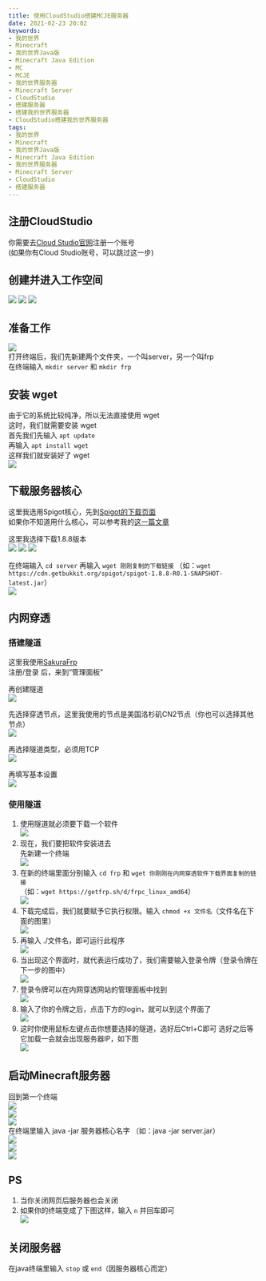 ```yaml
---
title: 使用CloudStudio搭建MCJE服务器
date: 2021-02-23 20:02
keywords:
- 我的世界
- Minecraft
- 我的世界Java版
- Minecraft Java Edition
- MC
- MCJE
- 我的世界服务器
- Minecraft Server
- CloudStudio
- 搭建服务器
- 搭建我的世界服务器
- CloudStudio搭建我的世界服务器
tags:
- 我的世界
- Minecraft
- 我的世界Java版
- Minecraft Java Edition
- 我的世界服务器
- Minecraft Server
- CloudStudio
- 搭建服务器
---
```


## 注册CloudStudio
你需要去[Cloud Studio官网](https://coding.net/)注册一个账号  
(如果你有Cloud Studio账号，可以跳过这一步)

## 创建并进入工作空间
![](http://r.photo.store.qq.com/psc?/V50JJy4Z3NNFas3HXSRb2L3aEL4NDCZr/45NBuzDIW489QBoVep5mcalcN*CpIZLEqmDGXutzwYUgSNSZlMIQqOmIq.nLik*5XcRRBIQ.1jJOn2pjt*H6bO9VRdCR3P4WGkCVJVTJmqA!/r)
![](http://r.photo.store.qq.com/psc?/V50JJy4Z3NNFas3HXSRb2L3aEL4NDCZr/45NBuzDIW489QBoVep5mcalcN*CpIZLEqmDGXutzwYWKNEpkmFSUiOoZErDRO42AnEriXRO4FYrjT46cJJFcZMFe*2RwtrWZR.uzjFQDmao!/r)
![](http://r.photo.store.qq.com/psc?/V50JJy4Z3NNFas3HXSRb2L3aEL4NDCZr/45NBuzDIW489QBoVep5mcalcN*CpIZLEqmDGXutzwYUs32y9mwBrkq18*E.Lvyzv2fMVOHHNpO9i.ifldrXaRavyg*W5YSaNBT1pD2rfIyo!/r)

## 准备工作
![](http://r.photo.store.qq.com/psc?/V50JJy4Z3NNFas3HXSRb2L3aEL4NDCZr/45NBuzDIW489QBoVep5mcdhHWvK8aUj4YEtfTkpzXPR1T2D47Ig5CP7qFB3j2VrmAPgI8O8Hfsv4IZVtt7G4plyptwdwIZ0F1oUrUqu0e.E!/r)  
打开终端后，我们先新建两个文件夹，一个叫server，另一个叫frp  
在终端输入 `mkdir server` 和 `mkdir frp`

## 安装 wget
由于它的系统比较纯净，所以无法直接使用 wget  
这时，我们就需要安装 wget  
首先我们先输入 `apt update`  
再输入 `apt install wget`  
这样我们就安装好了 wget  
![](http://r.photo.store.qq.com/psc?/V50JJy4Z3NNFas3HXSRb2L3aEL4NDCZr/45NBuzDIW489QBoVep5mcdhHWvK8aUj4YEtfTkpzXPRkNbipXIT380SAtRM86A*qpknwRvK.9WvFFYO1LGY.I9v0NWojbjXfocoEaEPUDH4!/r)

## 下载服务器核心
这里我选用Spigot核心，先到[Spigot的下载页面](https://getbukkit.org/download/spigot/)  
如果你不知道用什么核心，可以参考我的[这一篇文章](../2)

这里我选择下载1.8.8版本  
![](http://r.photo.store.qq.com/psc?/V50JJy4Z3NNFas3HXSRb2L3aEL4NDCZr/45NBuzDIW489QBoVep5mcdhHWvK8aUj4YEtfTkpzXPS4qhxgq8ZubzgGDfmlZmaArlUo0qEC3AroX.ZsQ3RTVvlC0boJ94XIrXIGL34Vfy4!/r)
![](http://r.photo.store.qq.com/psc?/V50JJy4Z3NNFas3HXSRb2L3aEL4NDCZr/45NBuzDIW489QBoVep5mcT2qz2D3U3x3EDNDTt0HB8jmS*hxoGZUriD0*CqvWFTPguWpf9UXK.C*eaHq2tmZm*LFM7MGhujsxZWlq7Q5TOQ!/r)
![](http://r.photo.store.qq.com/psc?/V50JJy4Z3NNFas3HXSRb2L3aEL4NDCZr/45NBuzDIW489QBoVep5mcT2qz2D3U3x3EDNDTt0HB8h.UannKMJzCrIT6TJrKHdq3*YrCHrzLYnBtkFd932gAtAuGJ.C07emNtawyGz3OpY!/r)

在终端输入 `cd server` 再输入 `wget 刚刚复制的下载链接`
（如：`wget https://cdn.getbukkit.org/spigot/spigot-1.8.8-R0.1-SNAPSHOT-latest.jar`）  
![](http://r.photo.store.qq.com/psc?/V50JJy4Z3NNFas3HXSRb2L3aEL4NDCZr/45NBuzDIW489QBoVep5mcT2qz2D3U3x3EDNDTt0HB8jPG3PkBef7HRW8ibMJHQ.M0SoLdM*14o.W8cvN4CGJ8Fqc1U2qbLniu7fr1ro8Daw!/r)

## 内网穿透
### 搭建隧道
这里我使用[SakuraFrp](https://www.natfrp.com/)  
注册/登录 后，来到“管理面板”

再创建隧道  
![](http://r.photo.store.qq.com/psc?/V50JJy4Z3NNFas3HXSRb2L3aEL4NDCZr/45NBuzDIW489QBoVep5mcT2qz2D3U3x3EDNDTt0HB8gReyvDQnoHX9P743RyYdaBcNUQ22B3RkuHHHtEi98cKdeG1dT*PflU*AIs.n3hKpM!/r)

先选择穿透节点，这里我使用的节点是美国洛杉矶CN2节点（你也可以选择其他节点）  
![](http://r.photo.store.qq.com/psc?/V50JJy4Z3NNFas3HXSRb2L3aEL4NDCZr/45NBuzDIW489QBoVep5mcVmAhX4PLUwexdImXQ6heDKPXuk9TkZPtbnT5wuE2aTVJiWdzTSgQtX6sQNzwXHMegRwrW*4ik9k*eB2hMFJUFE!/r)

再选择隧道类型，必须用TCP  
![](http://r.photo.store.qq.com/psc?/V50JJy4Z3NNFas3HXSRb2L3aEL4NDCZr/45NBuzDIW489QBoVep5mcVmAhX4PLUwexdImXQ6heDICk4QP1Rrj6WRBEBo*2lGGK2YconvVCmsRdhWUvviX5DVP789IZoSYIr28rrdWhMc!/r)

再填写基本设置  
![](http://r.photo.store.qq.com/psc?/V50JJy4Z3NNFas3HXSRb2L3aEL4NDCZr/45NBuzDIW489QBoVep5mcVmAhX4PLUwexdImXQ6heDIO2vgnQLL9IXZeQh5.d6.Us3efhaoWvZjgZANFWZQeYunZWz7YB1Xyt40EA4hN1EE!/r)

### 使用隧道
1. 使用隧道就必须要下载一个软件  
![](http://r.photo.store.qq.com/psc?/V50JJy4Z3NNFas3HXSRb2L3aEL4NDCZr/45NBuzDIW489QBoVep5mcVmAhX4PLUwexdImXQ6heDLLr0Q7FK4sqPDXk8tDI9DqWWvUXmdZu*mf4XDXDbM3**2Zg2xIZkjrgSnHdG62Xr0!/r)
2. 现在，我们要把软件安装进去  
先新建一个终端  
![](http://r.photo.store.qq.com/psc?/V50JJy4Z3NNFas3HXSRb2L3aEL4NDCZr/45NBuzDIW489QBoVep5mccAfNqlSAVoUiqjqQuSDIaCaNPe.QjbvpbdKe8YCdyz4W3DHVHi4qjIMkX68R2JcGCwHvuxlXNd5Ep.LP.sSb*o!/r)
3. 在新的终端里面分别输入 `cd frp` 和 `wget 你刚刚在内网穿透软件下载界面复制的链接`  
（如：`wget https://getfrp.sh/d/frpc_linux_amd64`）  
![](http://r.photo.store.qq.com/psc?/V50JJy4Z3NNFas3HXSRb2L3aEL4NDCZr/45NBuzDIW489QBoVep5mccAfNqlSAVoUiqjqQuSDIaD3NzyOfSUu0sjeSd4DBSH23hAE9GB77Pt7yhUzMdiAYJakmFCR3Ce1gURyP26U2ME!/r)
4. 下载完成后，我们就要赋予它执行权限。输入 `chmod +x 文件名`（文件名在下面的图里）  
![](http://r.photo.store.qq.com/psc?/V50JJy4Z3NNFas3HXSRb2L3aEL4NDCZr/45NBuzDIW489QBoVep5mccAfNqlSAVoUiqjqQuSDIaBEaWzvXiyPY**aetkiEDY0RRLJ9lG6ogxLKs0ASr94Q02uBaUOwK0WY*jcrUqVbNY!/r)
5. 再输入 ./文件名，即可运行此程序  
![](http://r.photo.store.qq.com/psc?/V50JJy4Z3NNFas3HXSRb2L3aEL4NDCZr/45NBuzDIW489QBoVep5mccAfNqlSAVoUiqjqQuSDIaC8VYFwUzOHvCLRNIKbp.*S*z3CLEPhbr*N3SNnlGB3O1t1X43SPMXD977cGXLzngQ!/r)
6. 当出现这个界面时，就代表运行成功了，我们需要输入登录令牌（登录令牌在下一步的图中）  
![](http://r.photo.store.qq.com/psc?/V50JJy4Z3NNFas3HXSRb2L3aEL4NDCZr/45NBuzDIW489QBoVep5mcfQLRfunBR0KAfyMuDL8tr91J3WQCymFMa*7HvBwi6iojV0bu3Ojcbpozwu17.H0Jrsqvb8DOM8jVikrDWKml5E!/r)
7. 登录令牌可以在内网穿透网站的管理面板中找到  
![](http://r.photo.store.qq.com/psc?/V50JJy4Z3NNFas3HXSRb2L3aEL4NDCZr/45NBuzDIW489QBoVep5mcfQLRfunBR0KAfyMuDL8tr8az5bkCxpKrCTDttpf5e2N3cq576Fxh*WYUEcA0HGH.MCGSW6jfm69UmK92.PLB5U!/r)
8. 输入了你的令牌之后，点击下方的login，就可以到这个界面了  
![](http://r.photo.store.qq.com/psc?/V50JJy4Z3NNFas3HXSRb2L3aEL4NDCZr/45NBuzDIW489QBoVep5mcfQLRfunBR0KAfyMuDL8tr*Sv7o154gG6eSkvXkfs6*1uyKz10phMAeuKvksi*0.hbm1ikVVaUImGuvMalvZinM!/r)
9. 这时你使用鼠标左键点击你想要选择的隧道，选好后Ctrl+C即可
选好之后等它加载一会就会出现服务器IP，如下图  
![](http://r.photo.store.qq.com/psc?/V50JJy4Z3NNFas3HXSRb2L3aEL4NDCZr/45NBuzDIW489QBoVep5mcfQLRfunBR0KAfyMuDL8tr*Ajm501kkHyksEYJShOA7a6ALdbpmO1mSwrgZKIbq0ovw47loRgJ*W3bnFU7zToNU!/r)

## 启动Minecraft服务器
回到第一个终端  
![](http://r.photo.store.qq.com/psc?/V50JJy4Z3NNFas3HXSRb2L3aEL4NDCZr/45NBuzDIW489QBoVep5mcQdVq9l1sR1cb13Ugr55r6JSftuz7i5.nTz3uDL0Hz1zs8VGraJNgrpo.O79lXuDs5OGLWqieBqrF8WDLFURnjg!/r)  
![](http://r.photo.store.qq.com/psc?/V50JJy4Z3NNFas3HXSRb2L3aEL4NDCZr/45NBuzDIW489QBoVep5mcQdVq9l1sR1cb13Ugr55r6LL4tQgEMMmgMdS*bagv2Yvi3397ShJVcPrrwFz2onThLsJHZs6qbviB9SuAD85OVQ!/r)  
![](http://r.photo.store.qq.com/psc?/V50JJy4Z3NNFas3HXSRb2L3aEL4NDCZr/45NBuzDIW489QBoVep5mcQdVq9l1sR1cb13Ugr55r6KeCI9NYJWNt7ultB33XI13IEGHwl*.gpinfa6Uk89CgPOb8EE.IOldUTzKt64FYjk!/r)  
在终端里输入 java -jar 服务器核心名字
（如：java -jar server.jar）  
![](http://r.photo.store.qq.com/psc?/V50JJy4Z3NNFas3HXSRb2L3aEL4NDCZr/45NBuzDIW489QBoVep5mcQdVq9l1sR1cb13Ugr55r6IYfHTl8.FlGTqINfvSKxqthQLdLBxDOp6p6*X*3dK3EzmsT346AlJ9p36WlE*CkWI!/r)  
![](http://r.photo.store.qq.com/psc?/V50JJy4Z3NNFas3HXSRb2L3aEL4NDCZr/45NBuzDIW489QBoVep5mcQ4MGEPlMQovxxBiEMAQVG1EPM5R7avCZ*QKzEALNFEHasni7Mry6SI36GFgz8hxCj2SbmAsHrFzOkJ6Ajyk6iw!/r)  
![](http://r.photo.store.qq.com/psc?/V50JJy4Z3NNFas3HXSRb2L3aEL4NDCZr/45NBuzDIW489QBoVep5mcQ4MGEPlMQovxxBiEMAQVG14nH32opiISdmQZ6izyl0BXTjaCjBB3eBqO35MWff4OWrRaPOY98jJTdcf0UI4Gsk!/r)

## PS
1. 当你关闭网页后服务器也会关闭
2. 如果你的终端变成了下图这样，输入 `n` 并回车即可  
![](http://r.photo.store.qq.com/psc?/V50JJy4Z3NNFas3HXSRb2L3aEL4NDCZr/45NBuzDIW489QBoVep5mcQ4MGEPlMQovxxBiEMAQVG3tZ*LJ8XLO2cbby3xqPzGrFU2tpKLDMmkIMoenJEuAHJnEG.EYXrEYlLCe9afxLb0!/r)

## 关闭服务器
在java终端里输入 `stop` 或 `end`（因服务器核心而定）
